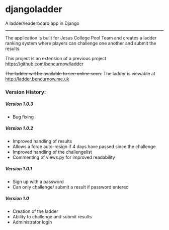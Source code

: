 # djangoladder
A ladder/leaderboard app in Django

---

The application is built for Jesus College Pool Team and creates a ladder ranking system where players can challenge one another and submit the results.

This project is an extension of a previous project https://github.com/bencurnow/ladder

~~The ladder will be available to see online soon.~~
The ladder is viewable at http://ladder.bencurnow.me.uk

### Version History:
##### Version 1.0.3
* Bug fixing

##### Version 1.0.2
* Improved handling of results
* Allows a force auto-resign if 4 days have passed since the challenge
* Improved handling of the challengelist
* Commenting of views.py for improved readability

##### Version 1.0.1
* Sign up with a password
* Can only challenge/ submit a result if password entered

##### Version 1.0
* Creation of the ladder
* Ability to challenge and submit results
* Administrator login
